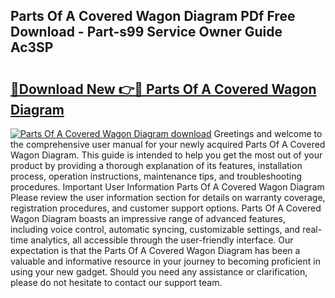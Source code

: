 ## Parts Of A Covered Wagon Diagram PDf Free Download - Part-s99 Service Owner Guide Ac3SP

# <h2><a href="http://dft53r.blite.top/?on=Parts+Of+A+Covered+Wagon+Diagram">🔗Download New 👉🔴 Parts Of A Covered Wagon Diagram</a></h2>

[![Parts Of A Covered Wagon Diagram download](https://i.imgur.com/lujVjoI.png)](http://dft53r.blite.top/?on=Parts+Of+A+Covered+Wagon+Diagram)
Greetings and welcome to the comprehensive user manual for your newly acquired Parts Of A Covered Wagon Diagram. This guide is intended to help you get the most out of your product by providing a thorough explanation of its features, installation process, operation instructions, maintenance tips, and troubleshooting procedures. Important User Information Parts Of A Covered Wagon Diagram Please review the user information section for details on warranty coverage, registration procedures, and customer support options. Parts Of A Covered Wagon Diagram boasts an impressive range of advanced features, including voice control, automatic syncing, customizable settings, and real-time analytics, all accessible through the user-friendly interface. Our expectation is that the Parts Of A Covered Wagon Diagram has been a valuable and informative resource in your journey to becoming proficient in using your new gadget. Should you need any assistance or clarification, please do not hesitate to contact our support team.

